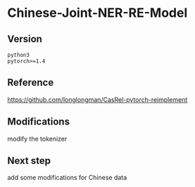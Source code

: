 # Chinese-Joint-NER-RE-Model


## Version
    python3
    pytorch>=1.4
    
## Reference
https://github.com/longlongman/CasRel-pytorch-reimplement

## Modifications
modify the tokenizer

## Next step
add some modifications for Chinese data
